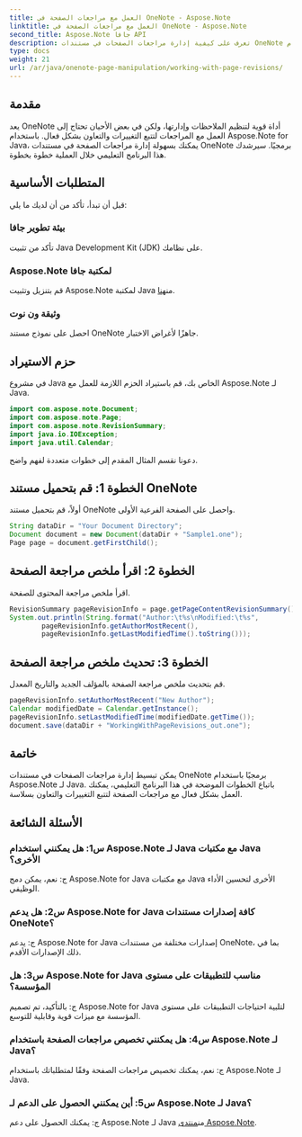 ```yaml
---
title: العمل مع مراجعات الصفحة في OneNote - Aspose.Note
linktitle: العمل مع مراجعات الصفحة في OneNote - Aspose.Note
second_title: Aspose.Note جافا API
description: تعرف على كيفية إدارة مراجعات الصفحات في مستندات OneNote باستخدام Aspose.Note لـ Java. يوفر دليلاً خطوة بخطوة لتتبع المراجعة والتعاون بشكل فعال.
type: docs
weight: 21
url: /ar/java/onenote-page-manipulation/working-with-page-revisions/
---
```

## مقدمة

يعد OneNote أداة قوية لتنظيم الملاحظات وإدارتها، ولكن في بعض الأحيان تحتاج إلى العمل مع المراجعات لتتبع التغييرات والتعاون بشكل فعال. باستخدام Aspose.Note for Java، يمكنك بسهولة إدارة مراجعات الصفحة في مستندات OneNote برمجيًا. سيرشدك هذا البرنامج التعليمي خلال العملية خطوة بخطوة.

## المتطلبات الأساسية

قبل أن تبدأ، تأكد من أن لديك ما يلي:

### بيئة تطوير جافا

تأكد من تثبيت Java Development Kit (JDK) على نظامك.

### Aspose.Note لمكتبة جافا

قم بتنزيل وتثبيت Aspose.Note لمكتبة Java من[هنا](https://releases.aspose.com/note/java/).

### وثيقة ون نوت

احصل على نموذج مستند OneNote جاهزًا لأغراض الاختبار.

## حزم الاستيراد

في مشروع Java الخاص بك، قم باستيراد الحزم اللازمة للعمل مع Aspose.Note لـ Java.

```java
import com.aspose.note.Document;
import com.aspose.note.Page;
import com.aspose.note.RevisionSummary;
import java.io.IOException;
import java.util.Calendar;
```

دعونا نقسم المثال المقدم إلى خطوات متعددة لفهم واضح.

## الخطوة 1: قم بتحميل مستند OneNote

أولاً، قم بتحميل مستند OneNote واحصل على الصفحة الفرعية الأولى.

```java
String dataDir = "Your Document Directory";
Document document = new Document(dataDir + "Sample1.one");
Page page = document.getFirstChild();
```

## الخطوة 2: اقرأ ملخص مراجعة الصفحة

اقرأ ملخص مراجعة المحتوى للصفحة.

```java
RevisionSummary pageRevisionInfo = page.getPageContentRevisionSummary();
System.out.println(String.format("Author:\t%s\nModified:\t%s",
        pageRevisionInfo.getAuthorMostRecent(),
        pageRevisionInfo.getLastModifiedTime().toString()));
```

## الخطوة 3: تحديث ملخص مراجعة الصفحة

قم بتحديث ملخص مراجعة الصفحة بالمؤلف الجديد والتاريخ المعدل.

```java
pageRevisionInfo.setAuthorMostRecent("New Author");
Calendar modifiedDate = Calendar.getInstance();
pageRevisionInfo.setLastModifiedTime(modifiedDate.getTime());
document.save(dataDir + "WorkingWithPageRevisions_out.one");
```

## خاتمة

يمكن تبسيط إدارة مراجعات الصفحات في مستندات OneNote برمجيًا باستخدام Aspose.Note لـ Java. باتباع الخطوات الموضحة في هذا البرنامج التعليمي، يمكنك العمل بشكل فعال مع مراجعات الصفحة لتتبع التغييرات والتعاون بسلاسة.

## الأسئلة الشائعة

### س1: هل يمكنني استخدام Aspose.Note لـ Java مع مكتبات Java الأخرى؟

ج: نعم، يمكن دمج Aspose.Note for Java مع مكتبات Java الأخرى لتحسين الأداء الوظيفي.

### س2: هل يدعم Aspose.Note for Java كافة إصدارات مستندات OneNote؟

ج: يدعم Aspose.Note for Java إصدارات مختلفة من مستندات OneNote، بما في ذلك الإصدارات الأقدم.

### س3: هل Aspose.Note for Java مناسب للتطبيقات على مستوى المؤسسة؟

ج: بالتأكيد، تم تصميم Aspose.Note for Java لتلبية احتياجات التطبيقات على مستوى المؤسسة مع ميزات قوية وقابلية للتوسع.

### س4: هل يمكنني تخصيص مراجعات الصفحة باستخدام Aspose.Note لـ Java؟

ج: نعم، يمكنك تخصيص مراجعات الصفحة وفقًا لمتطلباتك باستخدام Aspose.Note لـ Java.

### س5: أين يمكنني الحصول على الدعم لـ Aspose.Note لـ Java؟

 ج: يمكنك الحصول على دعم Aspose.Note لـ Java من[منتدى Aspose.Note](https://forum.aspose.com/c/note/28).
